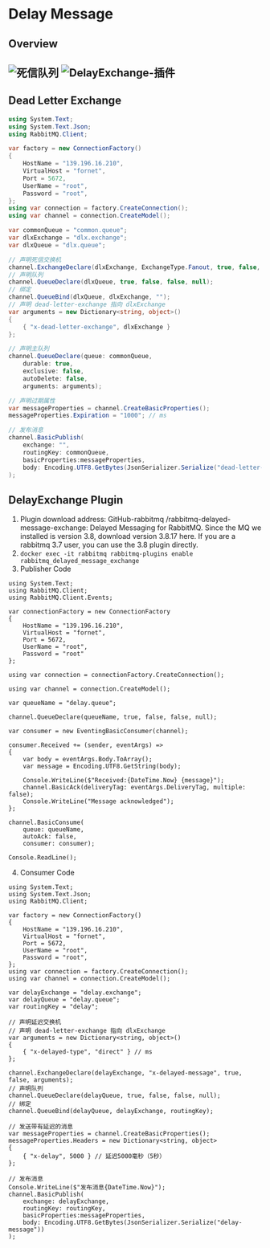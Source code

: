 # Delay Message

## Overview

![死信队列](https://cdn.jsdelivr.net/gh/AlbertZhaoz/blogpic@master/2024/死信队列.5cyge7lq2d00.webp)
![DelayExchange-插件](https://cdn.jsdelivr.net/gh/AlbertZhaoz/blogpic@master/2024/DelayExchange-插件.2jl6ki2qw6u0.webp)
---

## Dead Letter Exchange

```C#
using System.Text;
using System.Text.Json;
using RabbitMQ.Client;

var factory = new ConnectionFactory()
{
    HostName = "139.196.16.210",
    VirtualHost = "fornet",
    Port = 5672,
    UserName = "root",
    Password = "root",
};
using var connection = factory.CreateConnection();
using var channel = connection.CreateModel();

var commonQueue = "common.queue";
var dlxExchange = "dlx.exchange";
var dlxQueue = "dlx.queue";

// 声明死信交换机
channel.ExchangeDeclare(dlxExchange, ExchangeType.Fanout, true, false, null);
// 声明队列
channel.QueueDeclare(dlxQueue, true, false, false, null);
// 绑定
channel.QueueBind(dlxQueue, dlxExchange, "");
// 声明 dead-letter-exchange 指向 dlxExchange
var arguments = new Dictionary<string, object>()
{
    { "x-dead-letter-exchange", dlxExchange }
};

// 声明主队列
channel.QueueDeclare(queue: commonQueue,
    durable: true,
    exclusive: false,
    autoDelete: false,
    arguments: arguments);

// 声明过期属性
var messageProperties = channel.CreateBasicProperties();
messageProperties.Expiration = "1000"; // ms

// 发布消息
channel.BasicPublish(
    exchange: "",
    routingKey: commonQueue,
    basicProperties:messageProperties,
    body: Encoding.UTF8.GetBytes(JsonSerializer.Serialize("dead-letter-message"))
);
```
## DelayExchange Plugin
1. Plugin download address: GitHub-rabbitmq /rabbitmq-delayed-message-exchange: Delayed Messaging for RabbitMQ. Since the MQ we installed is version 3.8, download version 3.8.17 here. If you are a rabbitmq 3.7 user, you can use the 3.8 plugin directly.
2. `docker exec -it rabbitmq rabbitmq-plugins enable rabbitmq_delayed_message_exchange`
3. Publisher Code
```
using System.Text;
using RabbitMQ.Client;
using RabbitMQ.Client.Events;

var connectionFactory = new ConnectionFactory
{
    HostName = "139.196.16.210",
    VirtualHost = "fornet",
    Port = 5672,
    UserName = "root",
    Password = "root"
};

using var connection = connectionFactory.CreateConnection();

using var channel = connection.CreateModel();

var queueName = "delay.queue";
            
channel.QueueDeclare(queueName, true, false, false, null);

var consumer = new EventingBasicConsumer(channel);

consumer.Received += (sender, eventArgs) =>
{
    var body = eventArgs.Body.ToArray();
    var message = Encoding.UTF8.GetString(body);
    
    Console.WriteLine($"Received:{DateTime.Now} {message}");
    channel.BasicAck(deliveryTag: eventArgs.DeliveryTag, multiple: false);
    Console.WriteLine("Message acknowledged");
};

channel.BasicConsume(
    queue: queueName,
    autoAck: false,
    consumer: consumer);

Console.ReadLine();
```
4. Consumer Code
```
using System.Text;
using System.Text.Json;
using RabbitMQ.Client;

var factory = new ConnectionFactory()
{
    HostName = "139.196.16.210",
    VirtualHost = "fornet",
    Port = 5672,
    UserName = "root",
    Password = "root",
};
using var connection = factory.CreateConnection();
using var channel = connection.CreateModel();

var delayExchange = "delay.exchange";
var delayQueue = "delay.queue";
var routingKey = "delay";

// 声明延迟交换机
// 声明 dead-letter-exchange 指向 dlxExchange
var arguments = new Dictionary<string, object>()
{
    { "x-delayed-type", "direct" } // ms
};

channel.ExchangeDeclare(delayExchange, "x-delayed-message", true, false, arguments);
// 声明队列
channel.QueueDeclare(delayQueue, true, false, false, null);
// 绑定
channel.QueueBind(delayQueue, delayExchange, routingKey);

// 发送带有延迟的消息
var messageProperties = channel.CreateBasicProperties();
messageProperties.Headers = new Dictionary<string, object>
{
    { "x-delay", 5000 } // 延迟5000毫秒（5秒）
};

// 发布消息
Console.WriteLine($"发布消息{DateTime.Now}");
channel.BasicPublish(
    exchange: delayExchange,
    routingKey: routingKey,
    basicProperties:messageProperties,
    body: Encoding.UTF8.GetBytes(JsonSerializer.Serialize("delay-message"))
);
```